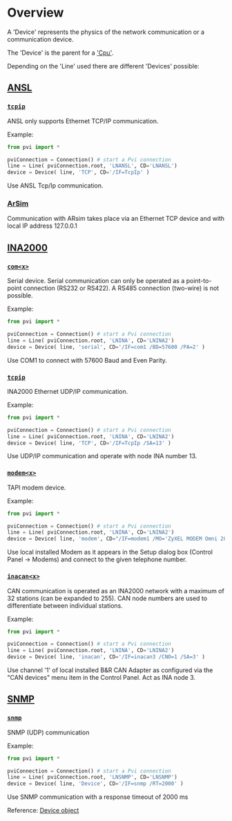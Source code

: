 # Overview

A 'Device' represents the physics of the network communication or a communication device.

The 'Device' is the parent for a ['Cpu'](cpu.md).

Depending on the 'Line' used there are different 'Devices' possible:

## [ANSL](https://help.br-automation.com/#/en/4/automationnet%2Fpvibase%2Flines%2Flnansl%2Fpvilnansldevice.htm) 

### [`tcpip`](https://help.br-automation.com/#/en/4/automationnet%2Fpvibase%2Flines%2Flnansl%2Fpvilnanslcommethernet.htm)

ANSL only supports Ethernet TCP/IP communication.

Example:

```python
from pvi import *

pviConnection = Connection() # start a Pvi connection
line = Line( pviConnection.root, 'LNANSL', CD='LNANSL')
device = Device( line, 'TCP', CD='/IF=TcpIp' )
```

Use ANSL Tcp/Ip communication.

### [ArSim](https://help.br-automation.com/#/en/4/automationnet%2Fpvibase%2Flines%2Flnansl%2Fpvilnanslcommar000.htm)

Communication with ARsim takes place via an Ethernet TCP device and with local IP address 127.0.0.1

## [INA2000](https://help.br-automation.com/#/en/4/automationnet%2Fpvibase%2Flines%2Flnina2%2Fpvilnina2device.htm)

### [`com<x>`](https://help.br-automation.com/#/en/4/automationnet%2Fpvibase%2Flines%2Flnina2%2Fpvilnina2deviceserial.htm)

Serial device. Serial communication can only be operated as a point-to-point connection (RS232 or RS422).
A RS485 connection (two-wire) is not possible.

Example:

```python
from pvi import *

pviConnection = Connection() # start a Pvi connection
line = Line( pviConnection.root, 'LNINA', CD='LNINA2')
device = Device( line, 'serial', CD='/IF=com1 /BD=57600 /PA=2' )
```

Use COM1 to connect with 57600 Baud and Even Parity.

### [`tcpip`](https://help.br-automation.com/#/en/4/automationnet%2Fpvibase%2Flines%2Flnina2%2Fpvilnina2deviceethernet.htm)

INA2000 Ethernet UDP/IP communication.

Example:

```python
from pvi import *

pviConnection = Connection() # start a Pvi connection
line = Line( pviConnection.root, 'LNINA', CD='LNINA2')
device = Device( line, 'TCP', CD='/IF=TcpIp /SA=13' )
```

Use UDP/IP communication and operate with node INA number 13.

### [`modem<x>`](https://help.br-automation.com/#/en/4/automationnet%2Fpvibase%2Flines%2Flnina2%2Fpvilnina2devicemodem.htm)

TAPI modem device.

Example:

```python
from pvi import *

pviConnection = Connection() # start a Pvi connection
line = Line( pviConnection.root, 'LNINA', CD='LNINA2')
device = Device( line, 'modem', CD="/IF=modem1 /MO='ZyXEL MODEM Omni 288S' /TN='+43(7748)999'" )
```

Use local installed Modem as it appears in the Setup dialog box (Control Panel -> Modems) and connect to the given telephone number.

### [`inacan<x>`](https://help.br-automation.com/#/en/4/automationnet%2Fpvibase%2Flines%2Flnina2%2Fpvilnina2devicecan.htm)

CAN communication is operated as an INA2000 network with a maximum of 32 stations (can be expanded to 255). 
CAN node numbers are used to differentiate between individual stations.

Example:

```python
from pvi import *

pviConnection = Connection() # start a Pvi connection
line = Line( pviConnection.root, 'LNINA', CD='LNINA2')
device = Device( line, 'inacan', CD='/IF=inacan3 /CNO=1 /SA=3' )
```

Use channel '1' of local installed B&R CAN Adapter as configured via the "CAN devices" menu item in the Control Panel.
Act as INA node 3.

## [SNMP](https://help.br-automation.com/#/en/4/automationnet%2Fpvibase%2Flines%2Flnsnmp%2Fpvilnsnmpcomm.htm)

### [`snmp`](https://help.br-automation.com/#/en/4/automationnet%2Fpvibase%2Flines%2Flnsnmp%2Fpvilnsnmpdevice.htm)

SNMP (UDP) communication

Example:

```python
from pvi import *

pviConnection = Connection() # start a Pvi connection
line = Line( pviConnection.root, 'LNSNMP', CD='LNSNMP')
device = Device( line, 'Device', CD='/IF=snmp /RT=2000' )
```

Use SNMP communication with a response timeout of 2000 ms

Reference: [Device object](../reference/device.md)
